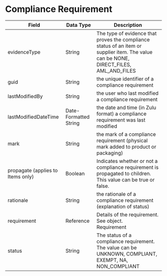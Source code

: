 # Compliance Requirement

| Field<br> | Data Type<br> | Description<br> |
|  --- |  --- |  --- | 
| evidenceType<br> | String<br> | The type of evidence that proves the compliance status of an item or supplier item. The value can be NONE, DIRECT_FILES, AML_AND_FILES<br> |
| guid<br> | String<br> | the unique identifier of a compliance requirement<br> |
| lastModifiedBy<br> | String<br> | the user who last modified a compliance requirement<br> |
| lastModifiedDateTime<br> | Date-Formatted String<br> | the date and time \(in Zulu format\) a compliance requirement was last modified<br> |
| mark<br> | String<br> | the mark of a compliance requirement \(physical mark added to product or packaging\)<br> |
| propagate \(applies to Items only\)<br> | Boolean<br> | Indicates whether or not a compliance requirement is propagated to children. This value can be true or false.<br> |
| rationale<br> | String<br> | the rationale of a compliance requirement \(explanation of status\)<br> |
| requirement<br> | Reference<br> | Details of the requirement. See object.<br>Requirement<br> |
| status<br> | String<br> | The status of a compliance requirement. The value can be UNKNOWN, COMPLIANT, EXEMPT, NA, NON_COMPLIANT<br> |

